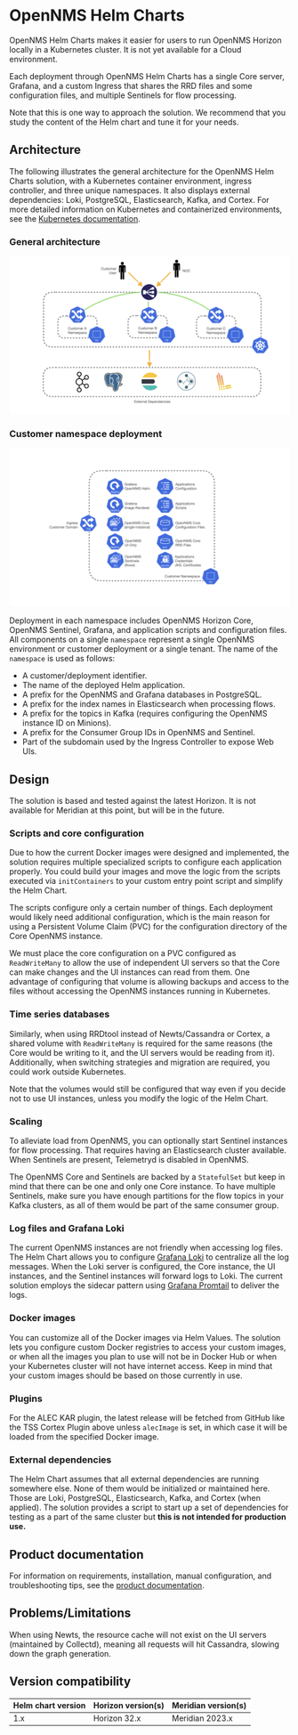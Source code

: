 # OpenNMS Helm Charts

OpenNMS Helm Charts makes it easier for users to run OpenNMS Horizon locally in a Kubernetes cluster.
It is not yet available for a Cloud environment.

Each deployment through OpenNMS Helm Charts has a single Core server, Grafana, and a custom Ingress that shares the RRD files and some configuration files, and multiple Sentinels for flow processing.

Note that this is one way to approach the solution.
We recommend that you study the content of the Helm chart and tune it for your needs.

## Architecture

The following illustrates the general architecture for the OpenNMS Helm Charts solution, with a Kubernetes container environment, ingress controller, and three unique namespaces.
It also displays external dependencies: Loki, PostgreSQL, Elasticsearch, Kafka, and Cortex.
For more detailed information on Kubernetes and containerized environments, see the [Kubernetes documentation](https://kubernetes.io/docs/home/).

### General architecture

![General architecture for OpenNMS Helm Charts](diagrams/helm-charts-diagrams.001.png)

### Customer namespace deployment

![Customer Namespace Deployment Diagram](diagrams/helm-charts-diagrams.002.png)

Deployment in each namespace includes OpenNMS Horizon Core, OpenNMS Sentinel, Grafana, and application scripts and configuration files.
All components on a single `namespace` represent a single OpenNMS environment or customer deployment or a single tenant.
The name of the `namespace` is used as follows:

* A customer/deployment identifier.
* The name of the deployed Helm application.
* A prefix for the OpenNMS and Grafana databases in PostgreSQL.
* A prefix for the index names in Elasticsearch when processing flows.
* A prefix for the topics in Kafka (requires configuring the OpenNMS instance ID on Minions).
* A prefix for the Consumer Group IDs in OpenNMS and Sentinel.
* Part of the subdomain used by the Ingress Controller to expose Web UIs.

## Design

The solution is based and tested against the latest Horizon.
It is not available for Meridian at this point, but will be in the future.

### Scripts and core configuration

Due to how the current Docker images were designed and implemented, the solution requires multiple specialized scripts to configure each application properly.
You could build your images and move the logic from the scripts executed via `initContainers` to your custom entry point script and simplify the Helm Chart.

The scripts configure only a certain number of things.
Each deployment would likely need additional configuration, which is the main reason for using a Persistent Volume Claim (PVC) for the configuration directory of the Core OpenNMS instance.

We must place the core configuration on a PVC configured as `ReadWriteMany` to allow the use of independent UI servers so that the Core can make changes and the UI instances can read from them.
One advantage of configuring that volume is allowing backups and access to the files without accessing the OpenNMS instances running in Kubernetes.

### Time series databases

Similarly, when using RRDtool instead of Newts/Cassandra or Cortex, a shared volume with `ReadWriteMany` is required for the same reasons (the Core would be writing to it, and the UI servers would be reading from it).
Additionally, when switching strategies and migration are required, you could work outside Kubernetes.

Note that the volumes would still be configured that way even if you decide not to use UI instances, unless you modify the logic of the Helm Chart.

### Scaling

To alleviate load from OpenNMS, you can optionally start Sentinel instances for flow processing.
That requires having an Elasticsearch cluster available.
When Sentinels are present, Telemetryd is disabled in OpenNMS.

The OpenNMS Core and Sentinels are backed by a `StatefulSet` but keep in mind that there can be one and only one Core instance.
To have multiple Sentinels, make sure you have enough partitions for the flow topics in your Kafka clusters, as all of them would be part of the same consumer group.

### Log files and Grafana Loki

The current OpenNMS instances are not friendly when accessing log files.
The Helm Chart allows you to configure [Grafana Loki](https://grafana.com/oss/loki/) to centralize all the log messages.
When the Loki server is configured, the Core instance, the UI instances, and the Sentinel instances will forward logs to Loki.
The current solution employs the sidecar pattern using [Grafana Promtail](https://grafana.com/docs/loki/latest/clients/promtail/) to deliver the logs.

### Docker images

You can customize all of the Docker images via Helm Values.
The solution lets you configure custom Docker registries to access your custom images, or when all the images you plan to use will not be in Docker Hub or when your Kubernetes cluster will not have internet access.
Keep in mind that your custom images should be based on those currently in use.

### Plugins

For the ALEC KAR plugin, the latest release will be fetched from GitHub like the TSS Cortex Plugin above unless `alecImage` is set, in which case it will be loaded from the specified Docker image.

### External dependencies

The Helm Chart assumes that all external dependencies are running somewhere else.
None of them would be initialized or maintained here.
Those are Loki, PostgreSQL, Elasticsearch, Kafka, and Cortex (when applied).
The solution provides a script to start up a set of dependencies for testing as a part of the same cluster but **this is not intended for production use.**

## Product documentation
For information on requirements, installation, manual configuration, and troubleshooting tips, see the [product documentation](https://docs.opennms.com/helm-charts/opennmshelmcharts/latest/installation/introduction.html#requirements).

## Problems/Limitations

When using Newts, the resource cache will not exist on the UI servers (maintained by Collectd), meaning all requests will hit Cassandra, slowing down the graph generation.

## Version compatibility

| Helm chart version | Horizon version(s) | Meridian version(s) |
| ----------- | ----------- | ----------- |
| 1.x | Horizon 32.x | Meridian 2023.x |
